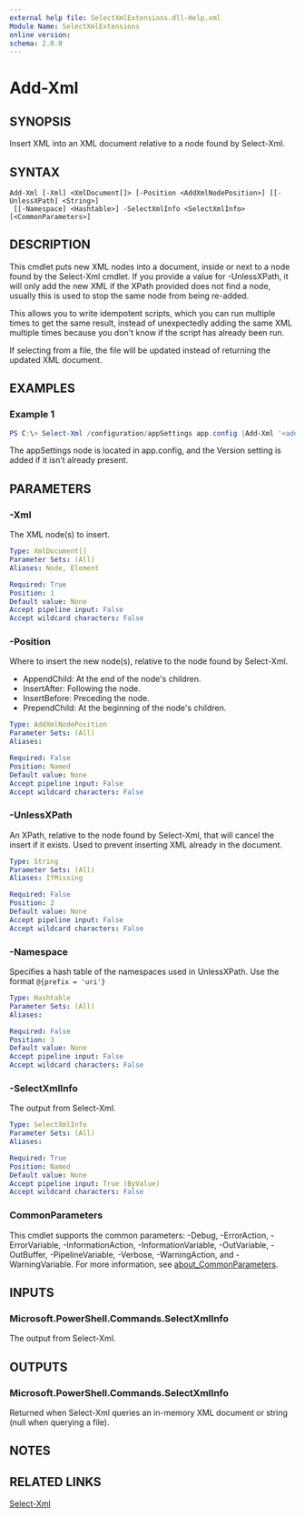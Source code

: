 ```yaml
---
external help file: SelectXmlExtensions.dll-Help.xml
Module Name: SelectXmlExtensions
online version:
schema: 2.0.0
---
```


# Add-Xml

## SYNOPSIS
Insert XML into an XML document relative to a node found by Select-Xml.

## SYNTAX

```
Add-Xml [-Xml] <XmlDocument[]> [-Position <AddXmlNodePosition>] [[-UnlessXPath] <String>]
 [[-Namespace] <Hashtable>] -SelectXmlInfo <SelectXmlInfo> [<CommonParameters>]
```

## DESCRIPTION
This cmdlet puts new XML nodes into a document, inside or next to a node found by the Select-Xml cmdlet.
If you provide a value for -UnlessXPath, it will only add the new XML if the XPath provided does not find a node,
usually this is used to stop the same node from being re-added.

This allows you to write idempotent scripts, which you can run multiple times to get the same result,
instead of unexpectedly adding the same XML multiple times because you don't know if the script has already been run.

If selecting from a file, the file will be updated instead of returning the updated XML document.

## EXAMPLES

### Example 1
```powershell
PS C:\> Select-Xml /configuration/appSettings app.config |Add-Xml '<add key="Version" value="2.0"/>' -UnlessXPath 'add[@key="Version"]'
```

The appSettings node is located in app.config, and the Version setting is added if it isn't already present.

## PARAMETERS

### -Xml
The XML node(s) to insert.

```yaml
Type: XmlDocument[]
Parameter Sets: (All)
Aliases: Node, Element

Required: True
Position: 1
Default value: None
Accept pipeline input: False
Accept wildcard characters: False
```

### -Position
Where to insert the new node(s), relative to the node found by Select-Xml.

- AppendChild: At the end of the node's children.
- InsertAfter: Following the node.
- InsertBefore: Preceding the node.
- PrependChild: At the beginning of the node's children.

```yaml
Type: AddXmlNodePosition
Parameter Sets: (All)
Aliases:

Required: False
Position: Named
Default value: None
Accept pipeline input: False
Accept wildcard characters: False
```

### -UnlessXPath
An XPath, relative to the node found by Select-Xml, that will cancel the insert if it exists.
Used to prevent inserting XML already in the document.

```yaml
Type: String
Parameter Sets: (All)
Aliases: IfMissing

Required: False
Position: 2
Default value: None
Accept pipeline input: False
Accept wildcard characters: False
```

### -Namespace
Specifies a hash table of the namespaces used in UnlessXPath. Use the format `@{prefix = 'uri'}`

```yaml
Type: Hashtable
Parameter Sets: (All)
Aliases:

Required: False
Position: 3
Default value: None
Accept pipeline input: False
Accept wildcard characters: False
```

### -SelectXmlInfo
The output from Select-Xml.

```yaml
Type: SelectXmlInfo
Parameter Sets: (All)
Aliases:

Required: True
Position: Named
Default value: None
Accept pipeline input: True (ByValue)
Accept wildcard characters: False
```

### CommonParameters
This cmdlet supports the common parameters: -Debug, -ErrorAction, -ErrorVariable, -InformationAction, -InformationVariable, -OutVariable, -OutBuffer, -PipelineVariable, -Verbose, -WarningAction, and -WarningVariable. For more information, see [about_CommonParameters](http://go.microsoft.com/fwlink/?LinkID=113216).

## INPUTS

### Microsoft.PowerShell.Commands.SelectXmlInfo

The output from Select-Xml.

## OUTPUTS

### Microsoft.PowerShell.Commands.SelectXmlInfo

Returned when Select-Xml queries an in-memory XML document or string (null when querying a file).

## NOTES

## RELATED LINKS

[Select-Xml](Select-Xml)

